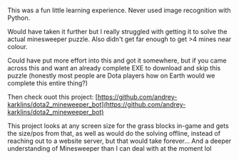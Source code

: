 This was a fun little learning experience. Never used image recognition with Python.

Would have taken it further but I really struggled with getting it to solve the actual minesweeper puzzle. Also didn't get far enough to get >4 mines near colour.

Could have put more effort into this and got it somewhere, but if you came across this and want an already complete EXE to download and skip this puzzle
(honestly most people are Dota players how on Earth would we complete this entire thing?)

Then check ouot this project: [https://github.com/andrey-karklins/dota2_mineweeper_bot](https://github.com/andrey-karklins/dota2_mineweeper_bot)

This project looks at any screen size for the grass blocks in-game and gets the size/pos from that, as well as would do the solving offline, instead of reaching out to a website server, but that would take forever... And a deeper understanding of Minesweeper than I can deal with at the moment lol
